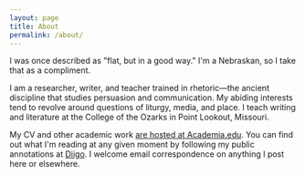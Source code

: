 ```yaml
---
layout: page
title: About
permalink: /about/
---
```

I was once described as "flat, but in a good way." I'm a Nebraskan, so I take that as a compliment.

I am a researcher, writer, and teacher trained in rhetoric—the ancient discipline that studies persuasion and communication. My abiding interests tend to revolve around questions of liturgy, media, and place. I teach writing and literature at the College of the Ozarks in Point Lookout, Missouri.

My CV and other academic work [are hosted at Academia.edu](https://cofo.academia.edu/MattMiller). You can find out what I'm reading at any given moment by following my public annotations at [Diigo](https://www.diigo.com/user/matthewjmiller). I welcome email correspondence on anything I post here or elsewhere.
